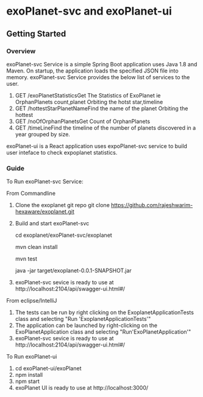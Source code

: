 # exoPlanet-svc and exoPlanet-ui
## Getting Started
### Overview
exoPlanet-svc Service is a simple Spring Boot application uses Java 1.8 and Maven. On startup, the application loads the specified JSON file into memory.
exoPlanet-svc Service provides the below list of services to the user.
1.  GET /exoPlanetStatisticsGet The Statistics of ExoPlanet ie OrphanPlanets count,planet Orbiting the hotst star,timeline
2.  GET /hottestStarPlanetNameFind the name of the planet Orbiting the hottest
3.  GET /noOfOrphanPlanetsGet Count of OrphanPlanets
4.  GET /timeLineFind the timeline of the number of planets discovered in a year grouped by size.

exoPlanet-ui is a React application uses expoPlanet-svc service to build user inteface to check expoplanet statistics.

### Guide
To Run exoPlanet-svc Service:

From Commandline
1.  Clone the exoplanet git repo 
    git clone https://github.com/rajeshwarim-hexaware/exoplanet.git
2. Build and start exoPlanet-svc

    cd exoplanet/exoPlanet-svc/exoplanet 
    
    mvn clean install
    
    mvn test
    
    java -jar target/exoplanet-0.0.1-SNAPSHOT.jar
    
 3. exoPlanet-svc sevice is ready to use at http://localhost:2104/api/swagger-ui.html#/
 
 From eclipse/IntelliJ
 1. The tests can be run by right clicking on the ExoplanetApplicationTests class and selecting "Run 'ExoplanetApplicationTests'"
 2. The application can be launched by right-clicking on the ExoPlanetApplication class and selecting "Run'ExoPlanetApplication'"
 3. exoPlanet-svc sevice is ready to use at http://localhost:2104/api/swagger-ui.html#/
 
 To Run exoPlanet-ui
 1. cd exoPlanet-ui/exoPlanet
 2. npm install
 3. npm start
 4. exoPlanet UI is ready to use at http://localhost:3000/
